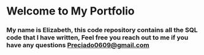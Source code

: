 # Welcome to My Portfolio
### My name is Elizabeth, this code repository contains all the SQL code that I have written, Feel free you reach out to me if you have any questions Preciado0609@gmail.com 
